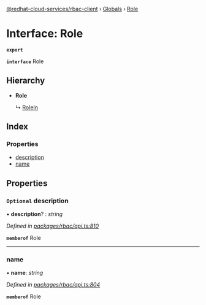 [@redhat-cloud-services/rbac-client](../README.md) › [Globals](../globals.md) › [Role](role.md)

# Interface: Role

**`export`** 

**`interface`** Role

## Hierarchy

* **Role**

  ↳ [RoleIn](rolein.md)

## Index

### Properties

* [description](role.md#optional-description)
* [name](role.md#name)

## Properties

### `Optional` description

• **description**? : *string*

*Defined in [packages/rbac/api.ts:810](https://github.com/Hyperkid123/javascript-clients/blob/master/packages/rbac/api.ts#L810)*

**`memberof`** Role

___

###  name

• **name**: *string*

*Defined in [packages/rbac/api.ts:804](https://github.com/Hyperkid123/javascript-clients/blob/master/packages/rbac/api.ts#L804)*

**`memberof`** Role
